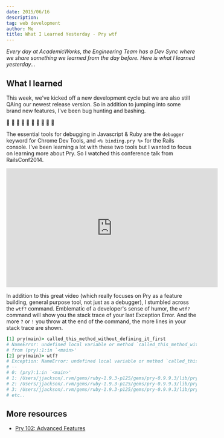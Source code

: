```yaml
---
date: 2015/06/16
description:
tag: web development
author: Me
title: What I Learned Yesterday - Pry wtf
---
```


_Every day at AcademicWorks, the Engineering Team has a Dev Sync where we share something we learned from the day before. Here is what I learned yesterday..._

## What I learned

This week, we've kicked off a new development cycle but we are also still QAing our newest release version. So in addition to jumping into some brand new features, I've been bug hunting and bashing.

:bug: :bug: :bug: :bug: :bug: :bug: :bug: :bug: :bug: :bug:

The essential tools for debugging in Javascript & Ruby are the `debugger` keyword for Chrome Dev Tools, and `<% binding.pry %>` for the Rails console. I've been learning a lot with these two tools but I wanted to focus on learning more about Pry. So I watched this conference talk from RailsConf2014.

<iframe width="560" height="315" src="https://www.youtube.com/embed/4hfMUP5iTq8" frameborder="0" allowfullscreen></iframe>

In addition to this great video (which really focuses on Pry as a feature building, general purpose tool, not just as a debugger), I stumbled across the `wtf?` command. Emblematic of a developer's sense of humor, the `wtf?` command will show you the stack trace of your last Exception Error. And the more `?` or `!` you throw at the end of the command, the more lines in your stack trace are shown.

```ruby
[1] pry(main)> called_this_method_without_defining_it_first
# NameError: undefined local variable or method `called_this_method_without_defining_it_first' for main:Object
# from (pry):1:in `<main>'
[2] pry(main)> wtf?
# Exception: NameError: undefined local variable or method `called_this_without_defining_it_first' for main:Object
# --
# 0: (pry):1:in `<main>'
# 1: /Users/jjackson/.rvm/gems/ruby-1.9.3-p125/gems/pry-0.9.9.3/lib/pry/# pry_instance.rb:249:in `eval'
# 2: /Users/jjackson/.rvm/gems/ruby-1.9.3-p125/gems/pry-0.9.9.3/lib/pry/pry_instance.rb:249:in `re'
# 3: /Users/jjackson/.rvm/gems/ruby-1.9.3-p125/gems/pry-0.9.9.3/lib/pry/pry_instance.rb:227:in `rep'
# etc..
```

## More resources

- [Pry 102: Advanced Features](http://jonathan-jackson.net/2012/05/03/pry-session-102)

